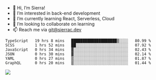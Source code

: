 - 👋 Hi, I’m Sierra!
- 👀 I’m interested in back-end development
- 🌱 I’m currently learning React, Serverless, Cloud
- 💞️ I’m looking to collaborate on learning
- 📫 Reach me via git@sierrac.dev

<!--START_SECTION:waka-->

```text
TypeScript   19 hrs 8 mins   ████████████████████▒░░░░   80.99 %
SCSS         1 hrs 52 mins   ██░░░░░░░░░░░░░░░░░░░░░░░   07.92 %
JavaScript   0 hrs 34 mins   ▓░░░░░░░░░░░░░░░░░░░░░░░░   02.43 %
JSON         0 hrs 30 mins   ▓░░░░░░░░░░░░░░░░░░░░░░░░   02.14 %
YAML         0 hrs 27 mins   ▒░░░░░░░░░░░░░░░░░░░░░░░░   01.87 %
GraphQL      0 hrs 20 mins   ▒░░░░░░░░░░░░░░░░░░░░░░░░   01.44 %
```

<!--END_SECTION:waka-->


![](https://hit.yhype.me/github/profile?user_id=7351311)
